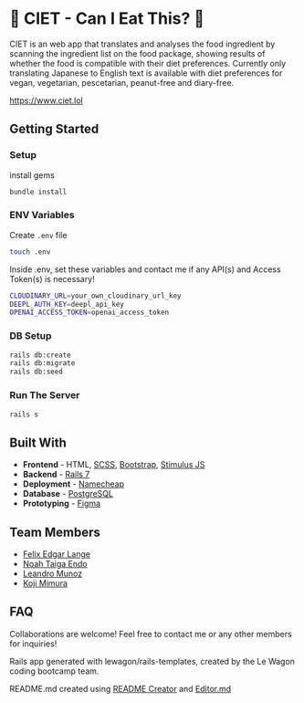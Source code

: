 # 🍕 CIET - Can I Eat This? 🍲

CIET is an web app that translates and analyses the food ingredient by scanning the ingredient list on the food package, showing results of whether the food is compatible with their diet preferences. Currently only translating Japanese to English text is available with diet preferences for vegan, vegetarian, pescetarian, peanut-free and diary-free.

https://www.ciet.lol

## Getting Started

### Setup

install gems

```bash
bundle install
```

###  ENV Variables

Create `.env` file

```bash
touch .env
```

Inside .env, set these variables and contact me if any API(s) and Access Token(s) is necessary!

```bash
CLOUDINARY_URL=your_own_cloudinary_url_key
DEEPL_AUTH_KEY=deepl_api_key
OPENAI_ACCESS_TOKEN=openai_access_token

```

### DB Setup

```bash
rails db:create
rails db:migrate
rails db:seed
```

### Run The Server

```bash
rails s
```
## Built With

* **Frontend** - HTML, [SCSS](https://sass-lang.com/guide/), [Bootstrap](https://getbootstrap.com/), [Stimulus JS](https://stimulus.hotwired.dev/)
* **Backend** - [Rails 7](https://guides.rubyonrails.org/)
* **Deployment** - [Namecheap](https://www.namecheap.com/)
* **Database** - [PostgreSQL](https://www.postgresql.org/)
* **Prototyping** - [Figma](https://www.figma.com/)

## Team Members

* [Felix Edgar Lange](https://github.com/flxlng)
* [Noah Taiga Endo](https://github.com/Octosub)
* [Leandro Munoz](https://github.com/leamuno)
* [Koji Mimura](https://github.com/imnadleeh)

## FAQ

Collaborations are welcome! Feel free to contact me or any other members for inquiries!

Rails app generated with lewagon/rails-templates, created by the Le Wagon coding bootcamp team.

README.md created using [README Creator](https://josuedla.github.io/readme-creator/) and [Editor.md](https://pandao.github.io/editor.md/en.html)
